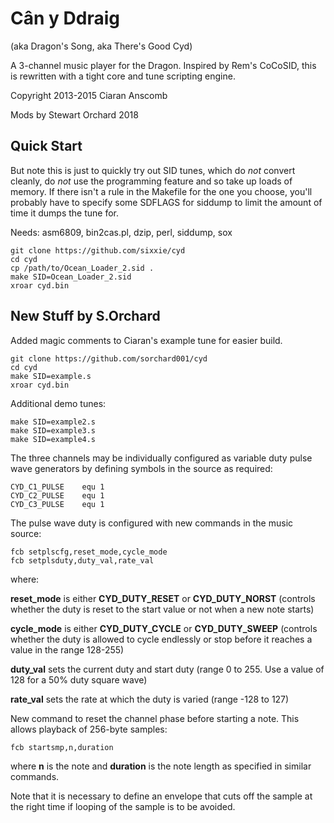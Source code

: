 # Cân y Ddraig

(aka Dragon's Song, aka There's Good Cyd)

A 3-channel music player for the Dragon.  Inspired by Rem's CoCoSID, this is
rewritten with a tight core and tune scripting engine.

Copyright 2013-2015 Ciaran Anscomb

Mods by Stewart Orchard 2018

## Quick Start

But note this is just to quickly try out SID tunes, which do *not* convert
cleanly, do *not* use the programming feature and so take up loads of
memory.  If there isn't a rule in the Makefile for the one you choose,
you'll probably have to specify some SDFLAGS for siddump to limit the
amount of time it dumps the tune for.

Needs: asm6809, bin2cas.pl, dzip, perl, siddump, sox

```
git clone https://github.com/sixxie/cyd
cd cyd
cp /path/to/Ocean_Loader_2.sid .
make SID=Ocean_Loader_2.sid
xroar cyd.bin
```

## New Stuff by S.Orchard

Added magic comments to Ciaran's example tune for easier build.

```
git clone https://github.com/sorchard001/cyd
cd cyd
make SID=example.s
xroar cyd.bin
```

Additional demo tunes:

```
make SID=example2.s
make SID=example3.s
make SID=example4.s
```

The three channels may be individually configured as variable duty pulse wave generators by defining symbols in the source as required:

```
CYD_C1_PULSE	equ 1
CYD_C2_PULSE	equ 1
CYD_C3_PULSE	equ 1
```

The pulse wave duty is configured with new commands in the music source:

	fcb	setplscfg,reset_mode,cycle_mode
	fcb	setplsduty,duty_val,rate_val

where:

**reset_mode** is either **CYD_DUTY_RESET** or **CYD_DUTY_NORST** (controls whether the duty is reset to the start value or not when a new note starts)

**cycle_mode** is either **CYD_DUTY_CYCLE** or **CYD_DUTY_SWEEP** (controls whether the duty is allowed to cycle endlessly or stop before it reaches a value in the range 128-255)

**duty_val** sets the current duty and start duty (range 0 to 255. Use a value of 128 for a 50% duty square wave)

**rate_val** sets the rate at which the duty is varied (range -128 to 127)


New command to reset the channel phase before starting a note. This allows playback of 256-byte samples:

	fcb	startsmp,n,duration

where **n** is the note and **duration** is the note length as specified in similar commands.


Note that it is necessary to define an envelope that cuts off the sample at the right time if looping of the sample is to be avoided.


